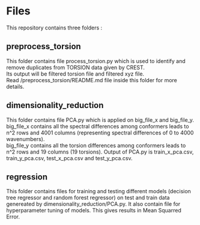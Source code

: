# Files

This repository contains three folders :

## preprocess_torsion
This folder contains file process_torsion.py which is used to identify and remove duplicates from TORSION data given by CREST.<br>
Its output will be filtered torsion file and filtered xyz file.<br>
Read /preprocess_torsion/README.md file inside this folder for more details.

## dimensionality_reduction
This folder contains file PCA.py which is applied on big_file_x and big_file_y.<br>
big_file_x contains all the spectral differences among conformers leads to n^2 rows and 4001 columns (representing spectral differences of 0 to 4000 wavenumbers).<br>
big_file_y contains all the torsion differences among conformers leads to n^2 rows and 19 columns (19 torsions).
Output of PCA.py is train_x_pca.csv, train_y_pca.csv, test_x_pca.csv and test_y_pca.csv.

## regression
This folder contains files for training and testing different models (decision tree regressor and random forest regressor) on test and train data genereated by dimensionality_reduction/PCA.py.
It also contain file for hyperparameter tuning of models.
This gives results in Mean Squarred Error.
